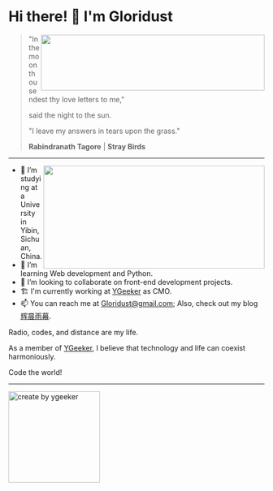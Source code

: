 # Hi there! 👋 I'm Gloridust

<div>

 <img src="https://github-readme-stats.vercel.app/api?username=Gloridust&show_icons=true&hide_title=true&hide=contribs&include_all_commits=true&bg_color=4EBFFE,63C862,FFCA3D&title_color=f3f3f3&text_color=f3f3f3" height="110" width="440" align="right">

> "In the moon thou sendest thy love letters to me," 
> 
> said the night to the sun.  
>
> "I leave my answers in tears upon the grass."
>
>**Rabindranath Tagore** | **Stray Birds**

</div>

<hr/>

<div>

<img src="https://github-readme-stats.vercel.app/api/top-langs/?username=Gloridust&hide=&hide_progress=true&langs_count=8&layout=compact&bg_color=4EBFFE,63C862,FFCA3D&title_color=f3f3f3&text_color=f3f3f3" height="203" width="435" align="right">

- 🔭 I’m studying at a University in Yibin, Sichuan, China.
- 🌱 I’m learning Web development and Python.
- 👯 I’m looking to collaborate on front-end development projects.
- 🏗️ I'm currently working at [YGeeker](https://ygeeker.com) as CMO.
- 📫 You can reach me at <Gloridust@gmail.com>; Also, check out my blog [辉晨雨幕](https://gloridust.xyz).

Radio, codes, and distance are my life.

As a member of [YGeeker](https://github.com/ygeeker), I believe that technology and life can coexist harmoniously.

Code the world!

</div>

* * *

<a href="https://www.ygeeker.com">
  <img width="180" alt="create by ygeeker" src="https://www.ygeeker.com/badge/create.png">
</a >
